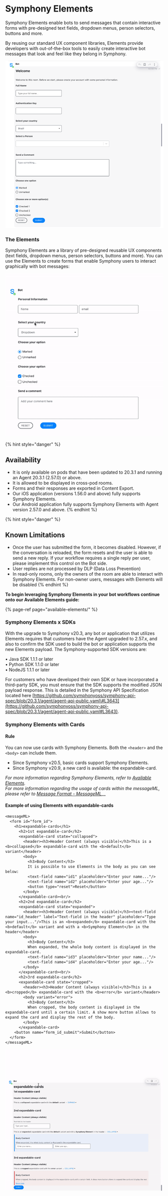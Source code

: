 # Symphony Elements

Symphony Elements enable bots to send messages that contain interactive forms with pre-designed text fields, dropdown menus, person selectors, buttons and more.

By reusing our standard UX component libraries, Elements provide developers with out-of-the-box tools to easily create interactive bot messages that look and feel like they belong in Symphony.

![](../../.gitbook/assets/b4272d1-overview.png)

### The Elements

Symphony Elements are a library of pre-designed reusable UX components \(text fields, dropdown menus, person selectors, buttons and more\). You can use the Elements to create forms that enable Symphony users to interact graphically with bot messages:

![](../../.gitbook/assets/overview-20.9.gif)

{% hint style="danger" %}
## Availability

* It is only available on pods that have been updated to 20.3.1 and running an Agent 20.3.1 \(2.57.0\) or above.
* It is allowed to be displayed in cross-pod rooms.
* Forms and their responses are exported in Content Export.
* Our iOS application \(versions 1.56.0 and above\) fully supports Symphony Elements.
* Our Android application fully supports Symphony Elements with Agent version 2.57.0 and above.
{% endhint %}

{% hint style="danger" %}
## Known Limitations

* Once the user has submitted the form, it becomes disabled. However, if the conversation is reloaded, the form resets and the user is able to send a new reply. If your workflow requires a single reply per user, please implement this control on the Bot side.
* User replies are not processed by DLP \(Data Loss Prevention\)
* In read-only rooms, only the owners of the room are able to interact with Symphony Elements. For non-owner users, messages with Elements will be disabled
{% endhint %}

**To begin leveraging Symphony Elements in your bot workflows continue onto our Available Elements guide:**

{% page-ref page="available-elements/" %}

### Symphony Elements x SDKs

With the upgrade to Symphony v20.3, any bot or application that utilizes Elements requires that customers have the Agent upgraded to 2.57.x, and also to confirm the SDK used to build the bot or application supports the new Elements payload. The Symphony-supported SDK versions are:

• Java SDK 1.1.1 or later  
• Python SDK 1.1.0 or later  
• NodeJS 1.1.1 or later

For customers who have developed their own SDK or have incorporated a third-party SDK, you must ensure that the SDK supports the modified JSON payload response. This is detailed in the Symphony API Specification located here [https://github.com/symphonyoss/symphony-api-spec/blob/20.3.1/agent/agent-api-public.yaml\#L3643](https://github.com/symphonyoss/symphony-api-spec/blob/20.3.1/agent/agent-api-public.yaml#L3643).

### Symphony Elements with Cards

#### Rule

You can now use cards with Symphony Elements. Both the `<header>` and the `<body>` can include them.

* Since Symphony v20.5, basic cards support Symphony Elements.
* Since Symphony v20.9, a new card is available: the expandable-card.

_For more information regarding Symphony Elements, refer to_ [_Available Elements_](available-elements/)_.  
For more information regarding the usage of cards within the messageML, please refer to_ [_Message Format - MessageML_](../messages/overview-of-messageml/message-format-messageml.md)\_\_

#### Example of using Elements with expandable-cards

```markup
<messageML>
  <form id="form_id">
    <h1>expandable-cards</h1>
      <h2>1st expandable-card</h2>
      <expandable-card state="collapsed">
        <header><h3>Header Content (always visible)</h3>This is a <b>collapsed</b> expandable-card with the <b>default</b> variant</header>
        <body>
          <h3>Body Content</h3>
          It is possible to use Elements in the body as you can see below:
          <text-field name="id1" placeholder="Enter your name..."/>
          <text-field name="id2" placeholder="Enter your age..."/>
          <button type="reset">Reset</button>
        </body>
      </expandable-card><br/>
      <h2>2nd expandable-card</h2>
      <expandable-card state="expanded">
        <header><h3>Header Content (always visible)</h3><text-field name="id_header" label="Text-field in the header" placeholder="Type your input..."/>This is an <b>expanded</b> expandable-card with the <b>default</b> variant and with a <b>Symphony Element</b> in the header</header>
        <body>
          <h3>Body Content</h3>
          When expanded, the whole body content is displayed in the expandable-card.
          <text-field name="id3" placeholder="Enter your name..."/>
          <text-field name="id4" placeholder="Enter your age..."/>
        </body>
      </expandable-card><br/>
      <h2>3rd expandable-card</h2>
      <expandable-card state="cropped">
        <header><h3>Header Content (always visible)</h3>This is a <b>cropped</b> expandable-card with the <b>error</b> variant</header>
        <body variant="error">
          <h3>Body Content</h3>
          When cropped, the body content is displayed in the expandable-card until a certain limit. A show more button allows to expand the card and display the rest of the body.
        </body>
      </expandable-card>
    <button name="form_id_submit">Submit</button>
  </form>
</messageML>
```

![](../../.gitbook/assets/expandable-cards-20.9.gif)

